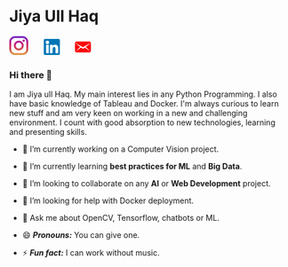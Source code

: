 # Jiya Ull Haq

[![instagram](in.png)](https://www.instagram.com/this_is_jiya/)&nbsp;&nbsp;&nbsp;&nbsp;&nbsp;&nbsp;&nbsp;[![linkedin](linkedin.png)](https://www.linkedin.com/in/jiya-ull-haq-ab25111a0/)&nbsp;&nbsp;&nbsp;&nbsp;&nbsp;&nbsp;&nbsp;[![mail](Mail.png)](mailto:shaik.jiyaullhaq@gmail.com)

### Hi there 👋

I am Jiya ull Haq. My main interest lies in any Python Programming. I also have basic knowledge of Tableau and Docker. I'm always curious to learn new stuff and am very keen on working in a new and challenging environment. I count with good absorption to new technologies, learning and presenting skills.



- 🔭 I’m currently working on a Computer Vision project.

- 🌱 I’m currently learning **best practices for ML** and **Big Data**.

- 👯 I’m looking to collaborate on any **AI** or **Web Development** project.

- 🤔 I’m looking for help with Docker deployment.

- 💬 Ask me about OpenCV, Tensorflow, chatbots or ML.

- 😄 ***Pronouns:*** You can give one.

- ⚡ ***Fun fact:*** I can work without music. 



